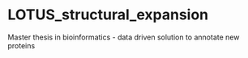 # LOTUS_structural_expansion
Master thesis in bioinformatics - data driven solution to annotate new proteins

